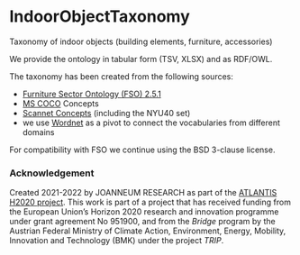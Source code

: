 # IndoorObjectTaxonomy
Taxonomy of indoor objects (building elements, furniture, accessories)

We provide the ontology in tabular form (TSV, XLSX) and as RDF/OWL.

The taxonomy has been created from the following sources:
- [Furniture Sector Ontology (FSO) 2.5.1](http://www.funstep.org/ontology/)
- [MS COCO](https://cocodataset.org/) Concepts
- [Scannet Concepts](http://www.scan-net.org/) (including the NYU40 set)
- we use [Wordnet](https://wordnet.princeton.edu/) as a pivot to connect the vocabularies from different domains

For compatibility with FSO we continue using the BSD 3-clause license.

### Acknowledgement
Created 2021-2022 by JOANNEUM RESEARCH as part of the [ATLANTIS H2020 project](https://atlantis-ar.eu). This work is part of a project that has received funding from the European Union’s Horizon 2020 research and innovation programme under grant agreement No 951900, and from the _Bridge_ program by the Austrian Federal Ministry of Climate Action, Environment, Energy, Mobility, Innovation and Technology (BMK) under the project _TRIP_.

